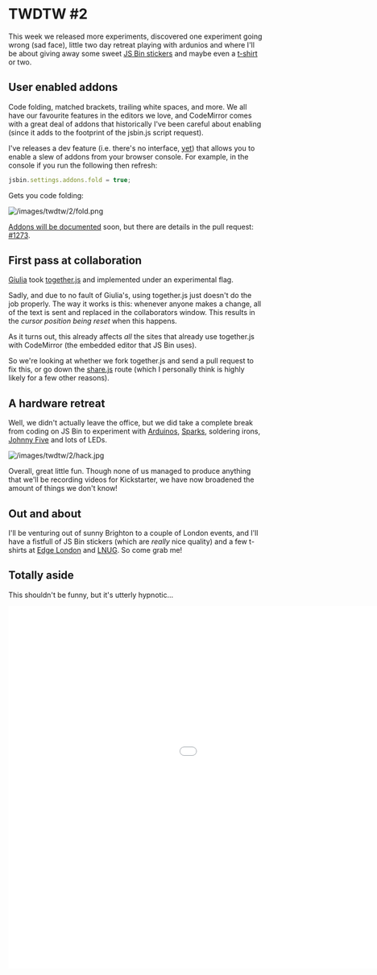 # TWDTW #2

This week we released more experiments, discovered one experiment going wrong (sad face), little two day retreat playing with ardunios and where I'll be about giving away some sweet [JS Bin stickers](http://www.flickr.com/photos/remysharp/9576228318/) and maybe even a [t-shirt](http://www.flickr.com/photos/remysharp/10805438263/) or two.

## User enabled addons

Code folding, matched brackets, trailing white spaces, and more. We all have our favourite features in the editors we love, and CodeMirror comes with a great deal of addons that historically I've been careful about enabling (since it adds to the footprint of the jsbin.js script request).

I've releases a dev feature (i.e. there's no interface, [yet](https://github.com/jsbin/jsbin/pull/1224)) that allows you to enable a slew of addons from your browser console. For example, in the console if you run the following then refresh:

```js
jsbin.settings.addons.fold = true;
```

Gets you code folding:

![/images/twdtw/2/fold.png](/images/twdtw/2/fold.png)

[Addons will be documented](/help/addons) soon, but there are details in the pull request: [#1273](https://github.com/jsbin/jsbin/pull/1273).

## First pass at collaboration

[Giulia](http://github.com/electricg) took [together.js](http://togetherjs.com) and implemented under an experimental flag. 

Sadly, and due to no fault of Giulia's, using together.js just doesn't do the job properly. The way it works is this: whenever anyone makes a change, all of the text is sent and replaced in the collaborators window. This results in the *cursor position being reset* when this happens. 

As it turns out, this already affects *all* the sites that already use together.js with CodeMirror (the embedded editor that JS Bin uses).

So we're looking at whether we fork together.js and send a pull request to fix this, or go down the [share.js](https://github.com/share/ShareJS) route (which I personally think is highly likely for a few other reasons).

## A hardware retreat

Well, we didn't actually leave the office, but we did take a complete break from coding on JS Bin to experiment with [Arduinos](http://arduino.cc/), [Sparks](https://www.spark.io/), soldering irons, [Johnny Five](https://github.com/rwaldron/johnny-five/) and lots of LEDs.

![/images/twdtw/2/hack.jpg](/images/twdtw/2/hack.jpg)

Overall, great little fun. Though none of us managed to produce anything that we'll be recording videos for Kickstarter, we have now broadened the amount of things we don't know!

## Out and about

I'll be venturing out of sunny Brighton to a couple of London events, and I'll have a fistfull of JS Bin stickers (which are *really* nice quality) and a few t-shirts at [Edge London](http://lanyrd.com/2014/edgeconf/) and [LNUG](http://lanyrd.com/2014/lnug-march/). So come grab me!

## Totally aside

This shouldn't be funny, but it's utterly hypnotic...

<div class="embed-container"><iframe width="1280" height="720" src="//www.youtube.com/embed/ub1Dc3NHZ3s" frameborder="0" allowfullscreen></iframe></div>
